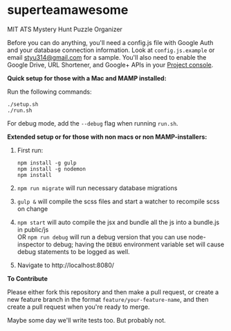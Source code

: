 # superteamawesome
MIT ATS Mystery Hunt Puzzle Organizer

Before you can do anything, you'll need a config.js file with Google Auth and your database connection information. Look at `config.js.example` or email styu314@gmail.com for a sample. You'll also need to enable the Google Drive, URL Shortener, and Google+ APIs in your [Project console](https://console.developers.google.com/project).

**Quick setup for those with a Mac and MAMP installed:**

Run the following commands:

```
./setup.sh
./run.sh
```

For debug mode, add the `--debug` flag when running `run.sh`.

**Extended setup or for those with non macs or non MAMP-installers:**

1. First run:
   ```
   npm install -g gulp
   npm install -g nodemon
   npm install
   ```

2. `npm run migrate` will run necessary database migrations
3. `gulp &` will compile the scss files and start a watcher to recompile scss on change
4. `npm start` will auto compile the jsx and bundle all the js into a bundle.js in public/js  
OR `npm run debug` will run a debug version that you can use node-inspector to debug; having the `DEBUG` environment variable set will cause debug statements to be logged as well.
5. Navigate to http://localhost:8080/

**To Contribute**

Please either fork this repository and then make a pull request, or create a new feature branch in the format `feature/your-feature-name`, and then create a pull request when you're ready to merge.

Maybe some day we'll write tests too. But probably not.

